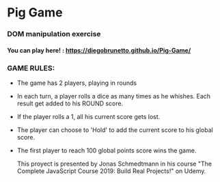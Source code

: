 # Pig Game
### DOM manipulation exercise

#### You can play here! : https://diegobrunetto.github.io/Pig-Game/

### GAME RULES:

- The game has 2 players, playing in rounds
- In each turn, a player rolls a dice as many times as he whishes. Each result get added to his ROUND score.
- If the player rolls a 1, all his current score gets lost. 
- The player can choose to 'Hold' to add the current score to his global score.
- The first player to reach 100 global points score wins the game.

  This proyect is presented by Jonas Schmedtmann in his course "The Complete JavaScript Course 2019: Build Real Projects!" on Udemy.
